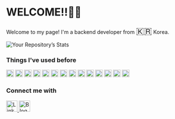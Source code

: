 # WELCOME!!👨‍💻 

Welcome to my page!
I'm a backend developer from <font size="5">🇰🇷</font> Korea.

![Your Repository’s Stats](https://github-readme-stats.vercel.app/api?username=seonwoo960000&show_icons=true)

### Things I've used before

<img src="https://img.shields.io/badge/java-%23ED8B00.svg?style=for-the-badge&logo=java&logoColor=white" height="20"></img>
<img src="https://img.shields.io/badge/javascript-%23323330.svg?style=for-the-badge&logo=javascript&logoColor=%23F7DF1E" height="20"></img>
<img src="https://img.shields.io/badge/kotlin-%230095D5.svg?style=for-the-badge&logo=kotlin&logoColor=white" height="20"></img>
<img src="https://img.shields.io/badge/html5-%23E34F26.svg?style=for-the-badge&logo=html5&logoColor=white" height="20"></img>
<img src="https://img.shields.io/badge/css3-%231572B6.svg?style=for-the-badge&logo=css3&logoColor=white" height="20"></img>
<img src="https://img.shields.io/badge/vuejs-%2335495e.svg?style=for-the-badge&logo=vuedotjs&logoColor=%234FC08D" height="20"></img>
<img src="https://img.shields.io/badge/-jest-%23C21325?style=for-the-badge&logo=jest&logoColor=white" height="20"></img>
<img src="https://img.shields.io/badge/Linux-FCC624?style=for-the-badge&logo=linux&logoColor=black" height="20"></img>
<img src="https://img.shields.io/badge/shell_script-%23121011.svg?style=for-the-badge&logo=gnu-bash&logoColor=white" height="20"></img>
<img src="https://img.shields.io/badge/git-%23F05033.svg?style=for-the-badge&logo=git&logoColor=white" height="20"></img>
<img src="https://img.shields.io/badge/spring-%236DB33F.svg?style=for-the-badge&logo=spring&logoColor=white" height="20"></img>
<img src="https://img.shields.io/badge/nginx-%23009639.svg?style=for-the-badge&logo=nginx&logoColor=white" height="20"></img>
<img src="https://img.shields.io/badge/Apache%20Maven-C71A36?style=for-the-badge&logo=Apache%20Maven&logoColor=white" height="20"></img>
<img src="https://img.shields.io/badge/mysql-%2300f.svg?style=for-the-badge&logo=mysql&logoColor=white" height="20"></img>

### Connect me with 
<p>
    <a href="https://www.linkedin.com/in/seon-woo-kim-53b6481ba/" target="_blank">
        <img alt="LinkedIn" src="https://img.shields.io/badge/linkedin-%230077B5.svg?&style=for-the-badge&logo=linkedin&logoColor=white" height="30"/>
    </a> 
    <a href="https://code-run.tistory.com/" target="_blank">
        <img alt="Blogger" src="https://img.shields.io/badge/Blogger-FF5722?style=for-the-badge&logo=blogger&logoColor=white" height="30"/>
    </a> 
</p>

